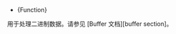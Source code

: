 <!-- YAML
added: v0.1.103
-->

<!-- type=global -->

* {Function}

用于处理二进制数据。请参见 [Buffer 文档][buffer section]。

